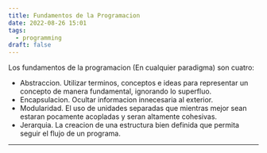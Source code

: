 ```yaml
---
title: Fundamentos de la Programacion
date: 2022-08-26 15:01
tags:
  - programming
draft: false
---
```

Los fundamentos de la programacion (En cualquier paradigma) son cuatro:
- Abstraccion. Utilizar terminos, conceptos e ideas para representar un concepto de manera fundamental, ignorando lo superfluo.
- Encapsulacion. Ocultar informacion innecesaria al exterior.
- Modularidad. El uso de unidades separadas que mientras mejor sean estaran pocamente acopladas y seran altamente cohesivas.
- Jerarquia. La creacion de una estructura bien definida que permita seguir el flujo de un programa.
___